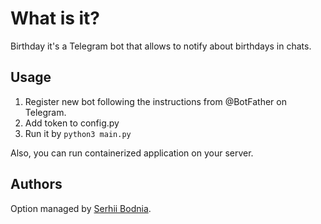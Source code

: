 # What is it? 

Birthday it's a Telegram bot that allows to notify about birthdays in chats.


## Usage

1. Register new bot following the instructions from @BotFather on Telegram.
2. Add token to config.py
3. Run it by ```python3 main.py```

Also, you can run containerized application on your server.

## Authors

Option managed by [Serhii Bodnia](https://github.com/sbodnia).